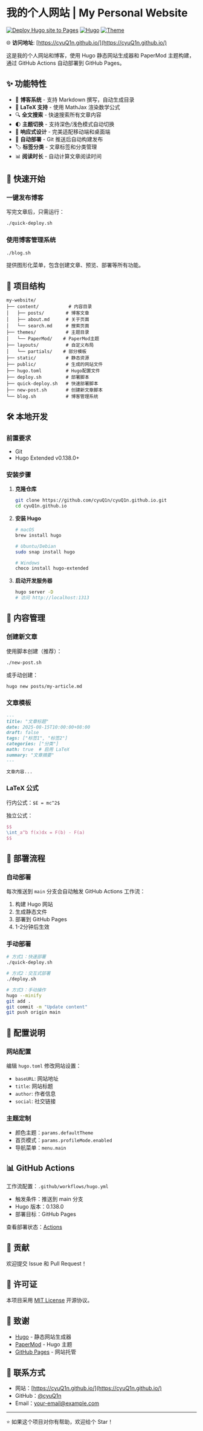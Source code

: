 # 我的个人网站 | My Personal Website

[![Deploy Hugo site to Pages](https://github.com/cyuQ1n/cyuQ1n.github.io/actions/workflows/hugo.yml/badge.svg)](https://github.com/cyuQ1n/cyuQ1n.github.io/actions/workflows/hugo.yml)
[![Hugo](https://img.shields.io/badge/Hugo-0.138.0-blue.svg)](https://gohugo.io/)
[![Theme](https://img.shields.io/badge/Theme-PaperMod-green.svg)](https://github.com/adityatelange/hugo-PaperMod)

🌐 **访问地址**: [https://cyuQ1n.github.io/](https://cyuQ1n.github.io/)

这是我的个人网站和博客，使用 Hugo 静态网站生成器和 PaperMod 主题构建，通过 GitHub Actions 自动部署到 GitHub Pages。

## ✨ 功能特性

- 📝 **博客系统** - 支持 Markdown 撰写，自动生成目录
- 📐 **LaTeX 支持** - 使用 MathJax 渲染数学公式
- 🔍 **全文搜索** - 快速搜索所有文章内容
- 🌓 **主题切换** - 支持深色/浅色模式自动切换
- 📱 **响应式设计** - 完美适配移动端和桌面端
- 🚀 **自动部署** - Git 推送后自动构建发布
- 🏷️ **标签分类** - 文章标签和分类管理
- 📊 **阅读时长** - 自动计算文章阅读时间

## 🚀 快速开始

### 一键发布博客

写完文章后，只需运行：

```bash
./quick-deploy.sh
```

### 使用博客管理系统

```bash
./blog.sh
```

提供图形化菜单，包含创建文章、预览、部署等所有功能。

## 📁 项目结构

```
my-website/
├── content/           # 内容目录
│   ├── posts/        # 博客文章
│   ├── about.md      # 关于页面
│   └── search.md     # 搜索页面
├── themes/           # 主题目录
│   └── PaperMod/    # PaperMod主题
├── layouts/          # 自定义布局
│   └── partials/    # 部分模板
├── static/           # 静态资源
├── public/           # 生成的网站文件
├── hugo.toml         # Hugo配置文件
├── deploy.sh         # 部署脚本
├── quick-deploy.sh   # 快速部署脚本
├── new-post.sh       # 创建新文章脚本
└── blog.sh           # 博客管理系统
```

## 🛠️ 本地开发

### 前置要求

- Git
- Hugo Extended v0.138.0+

### 安装步骤

1. **克隆仓库**
   ```bash
   git clone https://github.com/cyuQ1n/cyuQ1n.github.io.git
   cd cyuQ1n.github.io
   ```

2. **安装 Hugo**
   ```bash
   # macOS
   brew install hugo
   
   # Ubuntu/Debian
   sudo snap install hugo
   
   # Windows
   choco install hugo-extended
   ```

3. **启动开发服务器**
   ```bash
   hugo server -D
   # 访问 http://localhost:1313
   ```

## 📝 内容管理

### 创建新文章

使用脚本创建（推荐）：
```bash
./new-post.sh
```

或手动创建：
```bash
hugo new posts/my-article.md
```

### 文章模板

```markdown
---
title: "文章标题"
date: 2025-08-15T10:00:00+08:00
draft: false
tags: ["标签1", "标签2"]
categories: ["分类"]
math: true  # 启用 LaTeX
summary: "文章摘要"
---

文章内容...
```

### LaTeX 公式

行内公式：`$E = mc^2$`

独立公式：
```latex
$$
\int_a^b f(x)dx = F(b) - F(a)
$$
```

## 🚀 部署流程

### 自动部署

每次推送到 `main` 分支会自动触发 GitHub Actions 工作流：

1. 构建 Hugo 网站
2. 生成静态文件
3. 部署到 GitHub Pages
4. 1-2分钟后生效

### 手动部署

```bash
# 方式1：快速部署
./quick-deploy.sh

# 方式2：交互式部署
./deploy.sh

# 方式3：手动操作
hugo --minify
git add .
git commit -m "Update content"
git push origin main
```

## 🔧 配置说明

### 网站配置

编辑 `hugo.toml` 修改网站设置：

- `baseURL`: 网站地址
- `title`: 网站标题
- `author`: 作者信息
- `social`: 社交链接

### 主题定制

- 颜色主题：`params.defaultTheme`
- 首页模式：`params.profileMode.enabled`
- 导航菜单：`menu.main`

## 📊 GitHub Actions

工作流配置：`.github/workflows/hugo.yml`

- 触发条件：推送到 main 分支
- Hugo 版本：0.138.0
- 部署目标：GitHub Pages

查看部署状态：[Actions](https://github.com/cyuQ1n/cyuQ1n.github.io/actions)

## 🤝 贡献

欢迎提交 Issue 和 Pull Request！

## 📄 许可证

本项目采用 [MIT License](LICENSE) 开源协议。

## 🙏 致谢

- [Hugo](https://gohugo.io/) - 静态网站生成器
- [PaperMod](https://github.com/adityatelange/hugo-PaperMod) - Hugo 主题
- [GitHub Pages](https://pages.github.com/) - 网站托管

## 📮 联系方式

- 网站：[https://cyuQ1n.github.io/](https://cyuQ1n.github.io/)
- GitHub：[@cyuQ1n](https://github.com/cyuQ1n)
- Email：your-email@example.com

---

⭐ 如果这个项目对你有帮助，欢迎给个 Star！